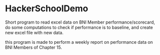 HackerSchoolDemo
================

Short program to read excel data on BNI Member performance/scorecard, do some computations to check if performance is to baseline, and create new excel file with new data.

this program is made to perform a weekly report on performance data on BNI Members of Chapter 15.